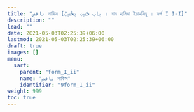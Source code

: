 ```yaml
---
title: "ناقص নাকিস [باب حَسِبَ يَحْسِبُ । বাব হাসিবা ইয়াহসিবু । ফর্ম I I-I]"
description: ""
lead: ""
date: 2021-05-03T02:25:39+06:00
lastmod: 2021-05-03T02:25:39+06:00
draft: true
images: []
menu: 
  sarf:
    parent: "form_I_ii"
    name: "ناقص নাকিস"
    identifier: "9form_I_ii"
weight: 999
toc: true
---
```



